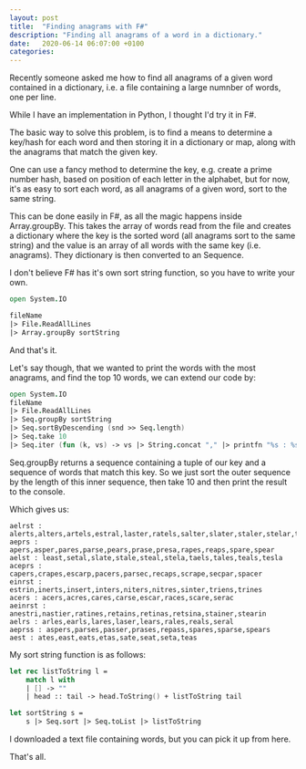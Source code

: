 ```yaml
---
layout: post
title:  "Finding anagrams with F#"
description: "Finding all anagrams of a word in a dictionary."
date:   2020-06-14 06:07:00 +0100
categories: 
---
```

Recently someone asked me how to find all anagrams of a given word contained in a dictionary, i.e. a file containing a large numnber of words, one per line.

While I have an implementation in Python, I thought I'd try it in F#.

The basic way to solve this problem, is to find a means to determine a key/hash for each word and then storing it in a dictionary or map, along with the anagrams that match the given key.

One can use a fancy method to determine the key, e.g. create a prime number hash, based on position of each letter in the alphabet, but for now, it's as easy to sort each word, as all anagrams of a given word, sort to the same string.

This can be done easily in F#, as all the magic happens inside Array.groupBy.  This takes the array of words read from the file and creates a dictionary where the key is the sorted word (all anagrams sort to the same string) and the value is an array of all words with the same key (i.e. anagrams). They dictionary is then converted to an Sequence.

I don't believe F# has it's own sort string function, so you have to write your own.

``` fsharp
open System.IO

fileName
|> File.ReadAllLines
|> Array.groupBy sortString
```

And that's it.

Let's say though, that we wanted to print the words with the most anagrams, and find the top 10 words, we can extend our code by:

``` fsharp
open System.IO
fileName
|> File.ReadAllLines
|> Seq.groupBy sortString
|> Seq.sortByDescending (snd >> Seq.length)
|> Seq.take 10
|> Seq.iter (fun (k, vs) -> vs |> String.concat "," |> printfn "%s : %s" k)
```

Seq.groupBy returns a sequence containing a tuple of our key and a sequence of words that match this key.  So we just sort the outer sequence by the length of this inner sequence, then take 10 and then print the result to the console.

Which gives us:
```
aelrst : alerts,alters,artels,estral,laster,ratels,salter,slater,staler,stelar,talers
aeprs : apers,asper,pares,parse,pears,prase,presa,rapes,reaps,spare,spear
aelst : least,setal,slate,stale,steal,stela,taels,tales,teals,tesla
aceprs : capers,crapes,escarp,pacers,parsec,recaps,scrape,secpar,spacer
einrst : estrin,inerts,insert,inters,niters,nitres,sinter,triens,trines
acers : acers,acres,cares,carse,escar,races,scare,serac
aeinrst : anestri,nastier,ratines,retains,retinas,retsina,stainer,stearin
aelrs : arles,earls,lares,laser,lears,rales,reals,seral
aeprss : aspers,parses,passer,prases,repass,spares,sparse,spears
aest : ates,east,eats,etas,sate,seat,seta,teas
```

My sort string function is as follows:

```fsharp
let rec listToString l =
    match l with
    | [] -> ""
    | head :: tail -> head.ToString() + listToString tail

let sortString s =
    s |> Seq.sort |> Seq.toList |> listToString
```

I downloaded a text file containing words, but you can pick it up from here.

That's all.

